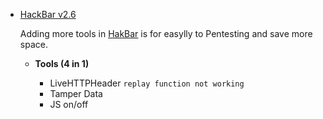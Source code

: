 - [HackBar v2.6](https://youtu.be/8mkfybBaS9A)
  <p>Adding more tools in <a href="">HakBar</a> is for easylly to Pentesting and save more space.</p>
  
    - <b>Tools (4 in 1)</b>
    
      - LiveHTTPHeader `replay function not working` 
      - Tamper Data
      - JS on/off
  
